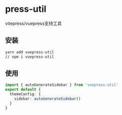 # press-util
vitepress/vuepress支持工具

## 安装

```bash
yarn add vuepress-util
// npm i vuepress-util
```

## 使用

```ts
import { autoGenerateSidebar } from 'vuepress-util'
export default {
  themeConfig: {
    sidebar: autoGenerateSidebar()
  }
}
```
